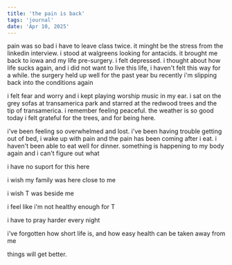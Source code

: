 ```yaml
---
title: 'the pain is back'
tags: 'journal'
date: 'Apr 10, 2025'
---
```


pain was so bad i have to leave class twice. it minght be the stress from the linkedin interview. i stood at walgreens looking for antacids. it brought me back to iowa and my life pre-surgery. i felt depressed. i thought about how life sucks again, and i did not want to live this life, i haven't felt this way for a while. the surgery held up well for the past year bu recently i'm slipping back into the conditions again

i felt fear and worry and i kept playing worship music in my ear. i sat on the grey sofas at transamerica park and starred at the redwood trees and the tip of transamerica. i remember feeling peaceful. the weather is so good today i felt grateful for the trees, and for being here.

i've been feeling so overwhelmed and lost. i've been having trouble getting out of bed, i wake up with pain and the pain has been coming after i eat. i haven't been able to eat well for dinner. something is happening to my body again and i can't figure out what

i have no suport for this here

i wish my family was here close to me

i wish T was beside me

i feel like i'm not healthy enough for T

i have to pray harder every night

i've forgotten how short life is, and how easy health can be taken away from me

things will get better.
